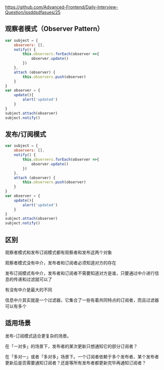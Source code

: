 https://github.com/Advanced-Frontend/Daily-Interview-Question/issddsdfasues/25

## 观察者模式（Observer Pattern）

```js
var subject = {
	observers: [],
	notify() {
		this.observers.forEach(observer =>{
			observer.update()
		})
	},
	attach (observer) {
		this.observers.push(observer)
	}
}
var observer = {
	update(){
		alert('updated')
	}
}
subject.attach(observer)
subject.notify()
```

## 发布/订阅模式

```js
var subject = {
	observers: [],
	notify() {
		this.observers.forEach(observer =>{
			observer.update()
		})
	},
	attach (observer) {
		this.observers.push(observer)
	}
}
var observer = {
	update(){
		alert('updated')
	}
}
subject.attach(observer)
subject.notify()
```

## 区别

观察者模式和发布订阅模式都有观察者和发布这两个对象

观察者模式没有中介，发布者和订阅者必须知道对方的存在

发布订阅模式有中介，发布者和订阅者不需要知道对方是谁，只要通过中介进行信息的传递和过滤就可以了

有没有中介是最大的不同

信息中介其实就是一个过滤器，它集合了一些有着共同特点的订阅者，而且过滤器可以有多个

## 适用场景

发布-订阅模式适合更复杂的场景。

在「一对多」的场景下，发布者的某次更新只想通知它的部分订阅者？

在「多对一」或者「多对多」场景下。一个订阅者依赖于多个发布者，某个发布者更新后是否需要通知订阅者？还是等所有发布者都更新完毕再通知订阅者？